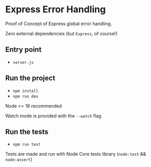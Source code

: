 # Express Error Handling

Proof of Concept of Express global error handling.

Zero external dependencies (but `Express`, of course!)

## Entry point 

- `server.js`

## Run the project

- `npm install`
- `npm run dev`

Node >= 18 recommended

Watch mode is provided with the `--watch` flag

## Run the tests

- `npm run test` 

Tests are made and run with Node Core tests library (`node:test` && `node:assert`)



